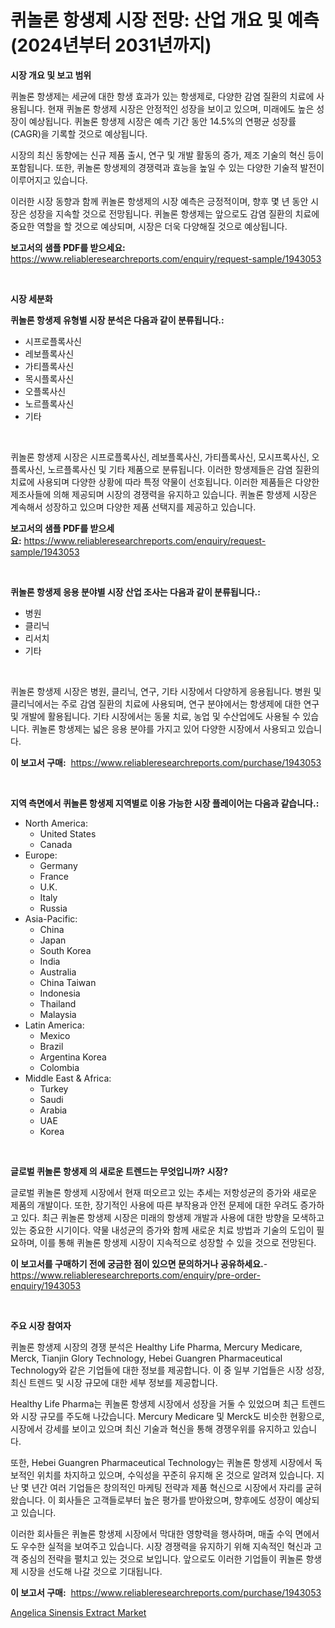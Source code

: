 <p><h1>퀴놀론 항생제 시장 전망: 산업 개요 및 예측 (2024년부터 2031년까지)</h1></p><p><strong>시장 개요 및 보고 범위</strong></p>
<p><p>퀴놀론 항생제는 세균에 대한 항생 효과가 있는 항생제로, 다양한 감염 질환의 치료에 사용됩니다. 현재 퀴놀론 항생제 시장은 안정적인 성장을 보이고 있으며, 미래에도 높은 성장이 예상됩니다. 퀴놀론 항생제 시장은 예측 기간 동안 14.5%의 연평균 성장률(CAGR)을 기록할 것으로 예상됩니다. </p><p>시장의 최신 동향에는 신규 제품 출시, 연구 및 개발 활동의 증가, 제조 기술의 혁신 등이 포함됩니다. 또한, 퀴놀론 항생제의 경쟁력과 효능을 높일 수 있는 다양한 기술적 발전이 이루어지고 있습니다. </p><p>이러한 시장 동향과 함께 퀴놀론 항생제의 시장 예측은 긍정적이며, 향후 몇 년 동안 시장은 성장을 지속할 것으로 전망됩니다. 퀴놀론 항생제는 앞으로도 감염 질환의 치료에 중요한 역할을 할 것으로 예상되며, 시장은 더욱 다양해질 것으로 예상됩니다.</p></p>
<p><strong>보고서의 샘플 PDF를 받으세요:</strong> <a href="https://www.reliableresearchreports.com/enquiry/request-sample/1943053">https://www.reliableresearchreports.com/enquiry/request-sample/1943053</a></p>
<p>&nbsp;</p>
<p><strong>시장 세분화</strong></p>
<p><strong>퀴놀론 항생제 유형별 시장 분석은 다음과 같이 분류됩니다.:</strong></p>
<p><ul><li>시프로플록사신</li><li>레보플록사신</li><li>가티플록사신</li><li>목시플록사신</li><li>오플록사신</li><li>노르플록사신</li><li>기타</li></ul></p>
<p>&nbsp;</p>
<p><p>퀴놀론 항생제 시장은 시프로플록사신, 레보플록사신, 가티플록사신, 모시프록사신, 오플록사신, 노르플록사신 및 기타 제품으로 분류됩니다. 이러한 항생제들은 감염 질환의 치료에 사용되며 다양한 상황에 따라 특정 약물이 선호됩니다. 이러한 제품들은 다양한 제조사들에 의해 제공되며 시장의 경쟁력을 유지하고 있습니다. 퀴놀론 항생제 시장은 계속해서 성장하고 있으며 다양한 제품 선택지를 제공하고 있습니다.</p></p>
<p><strong>보고서의 샘플 PDF를 받으세요:</strong>&nbsp;<a href="https://www.reliableresearchreports.com/enquiry/request-sample/1943053">https://www.reliableresearchreports.com/enquiry/request-sample/1943053</a></p>
<p>&nbsp;</p>
<p><strong> 퀴놀론 항생제 응용 분야별 시장 산업 조사는 다음과 같이 분류됩니다.:</strong></p>
<p><ul><li>병원</li><li>클리닉</li><li>리서치</li><li>기타</li></ul></p>
<p>&nbsp;</p>
<p><p>퀴놀론 항생제 시장은 병원, 클리닉, 연구, 기타 시장에서 다양하게 응용됩니다. 병원 및 클리닉에서는 주로 감염 질환의 치료에 사용되며, 연구 분야에서는 항생제에 대한 연구 및 개발에 활용됩니다. 기타 시장에서는 동물 치료, 농업 및 수산업에도 사용될 수 있습니다. 퀴놀론 항생제는 넓은 응용 분야를 가지고 있어 다양한 시장에서 사용되고 있습니다.</p></p>
<p><strong>이 보고서 구매:</strong>&nbsp; <a href="https://www.reliableresearchreports.com/purchase/1943053">https://www.reliableresearchreports.com/purchase/1943053</a></p>
<p>&nbsp;</p>
<p><strong>지역 측면에서 퀴놀론 항생제 지역별로 이용 가능한 시장 플레이어는 다음과 같습니다.:</strong></p>
<p><ul>
    <li>
        North America:
        <ul>
            <li>United States</li>
            <li>Canada</li>
        </ul>
    </li>
    <li>
        Europe:
        <ul>
            <li>Germany</li>
            <li>France</li>
            <li>U.K.</li>
            <li>Italy</li>
            <li>Russia</li>
        </ul>
    </li>
    <li>
        Asia-Pacific:
        <ul>
            <li>China</li>
            <li>Japan</li>
            <li>South Korea</li>
            <li>India</li>
            <li>Australia</li>
            <li>China Taiwan</li>
            <li>Indonesia</li>
            <li>Thailand</li>
            <li>Malaysia</li>
        </ul>
    </li>
    <li>
        Latin America:
        <ul>
            <li>Mexico</li>
            <li>Brazil</li>
            <li>Argentina Korea</li>
            <li>Colombia</li>
        </ul>
    </li>
    <li>
        Middle East & Africa:
        <ul>
            <li>Turkey</li>
            <li>Saudi</li>
            <li>Arabia</li>
            <li>UAE</li>
            <li>Korea</li>
        </ul>
    </li>
    </ul></p>
<p>&nbsp;</p>
<p><strong>글로벌 퀴놀론 항생제 의 새로운 트렌드는 무엇입니까? 시장?</strong></p>
<p><p>글로벌 퀴놀론 항생제 시장에서 현재 떠오르고 있는 추세는 저항성균의 증가와 새로운 제품의 개발이다. 또한, 장기적인 사용에 따른 부작용과 안전 문제에 대한 우려도 증가하고 있다. 최근 퀴놀론 항생제 시장은 미래의 항생제 개발과 사용에 대한 방향을 모색하고 있는 중요한 시기이다. 약물 내성균의 증가와 함께 새로운 치료 방법과 기술의 도입이 필요하며, 이를 통해 퀴놀론 항생제 시장이 지속적으로 성장할 수 있을 것으로 전망된다.</p></p>
<p><strong>이 보고서를 구매하기 전에 궁금한 점이 있으면 문의하거나 공유하세요.</strong>- <a href="https://www.reliableresearchreports.com/enquiry/pre-order-enquiry/1943053">https://www.reliableresearchreports.com/enquiry/pre-order-enquiry/1943053</a></p>
<p>&nbsp;</p>
<p><strong>주요 시장 참여자</strong></p>
<p><p>퀴놀론 항생제 시장의 경쟁 분석은 Healthy Life Pharma, Mercury Medicare, Merck, Tianjin Glory Technology, Hebei Guangren Pharmaceutical Technology와 같은 기업들에 대한 정보를 제공합니다. 이 중 일부 기업들은 시장 성장, 최신 트렌드 및 시장 규모에 대한 세부 정보를 제공합니다.</p><p>Healthy Life Pharma는 퀴놀론 항생제 시장에서 성장을 거둘 수 있었으며 최근 트렌드와 시장 규모를 주도해 나갔습니다. Mercury Medicare 및 Merck도 비슷한 현황으로, 시장에서 강세를 보이고 있으며 최신 기술과 혁신을 통해 경쟁우위를 유지하고 있습니다.</p><p>또한, Hebei Guangren Pharmaceutical Technology는 퀴놀론 항생제 시장에서 독보적인 위치를 차지하고 있으며, 수익성을 꾸준히 유지해 온 것으로 알려져 있습니다. 지난 몇 년간 여러 기업들은 창의적인 마케팅 전략과 제품 혁신으로 시장에서 자리를 굳혀왔습니다. 이 회사들은 고객들로부터 높은 평가를 받아왔으며, 향후에도 성장이 예상되고 있습니다.</p><p>이러한 회사들은 퀴놀론 항생제 시장에서 막대한 영향력을 행사하며, 매출 수익 면에서도 우수한 실적을 보여주고 있습니다. 시장 경쟁력을 유지하기 위해 지속적인 혁신과 고객 중심의 전략을 펼치고 있는 것으로 보입니다. 앞으로도 이러한 기업들이 퀴놀론 항생제 시장을 선도해 나갈 것으로 기대됩니다.</p></p>
<p><strong>이 보고서 구매:</strong>&nbsp;&nbsp;<a href="https://www.reliableresearchreports.com/purchase/1943053">https://www.reliableresearchreports.com/purchase/1943053</a></p>
<p><p><a href="https://forested-sushi-9b0.notion.site/Angelica-Sinensis-Extract-Market-Provides-Detailed-Segmentation-of-this-Market-based-on-Type-Applic-7bb0ada934e7462b9c18141ff3723374">Angelica Sinensis Extract Market</a></p></p>
